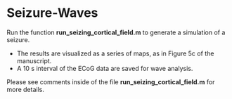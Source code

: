 # Seizure-Waves
Run the function <b>run_seizing_cortical_field.m</b> to generate a simulation of a seizure.

<ul>
  <li> The results are visualized as a series of maps, as in Figure 5c of the manuscript. </li>
  <li> A 10 s interval of the ECoG data are saved for wave analysis. </li>
</ul>

Please see comments inside of the file <b>run_seizing_cortical_field.m</b> for more details.
